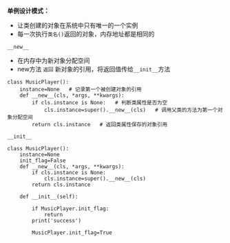 **单例设计模式：**
- 让类创建的对象在系统中只有唯一的一个实例
- 每一次执行`类名()`返回的对象，内存地址都是相同的

`__new__`
- 在内存中为新对象分配空间
- new方法 `返回` 新对象的引用，将返回值传给`__init__`方法
```
class MusicPlayer():
    instance=None   # 记录第一个被创建对象的引用
    def __new__(cls, *args, **kwargs):
        if cls.instance is None:   # 判断类属性是否为空
            cls.instance=super().__new__(cls)   # 调用父类的方法为第一个对象分配空间
        return cls.instance   # 返回类属性保存的对象引用
```

`__init__`
```
class MusicPlayer():
    instance=None
    init_flag=False
    def __new__(cls, *args, **kwargs):
        if cls.instance is None:
            cls.instance=super().__new__(cls)
        return cls.instance

    def __init__(self):

        if MusicPlayer.init_flag:
            return
        print('success')

        MusicPlayer.init_flag=True
```